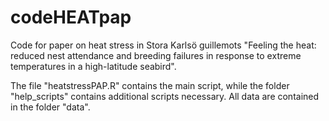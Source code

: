 # codeHEATpap
Code for paper on heat stress in Stora Karlsö guillemots "Feeling the heat: reduced nest attendance and breeding failures in response to extreme temperatures in a high-latitude seabird".

The file "heatstressPAP.R" contains the main script, while the folder "help_scripts" contains additional scripts necessary. All data are contained in the folder "data".
